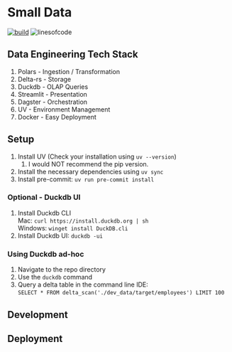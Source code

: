 # Small Data

[![build](https://github.com/cmgoffena13/small-data/actions/workflows/build.yml/badge.svg)](https://github.com/cmgoffena13/small-data/actions/workflows/build.yml)
![linesofcode](https://aschey.tech/tokei/github/cmgoffena13/small-data?category=code)

## Data Engineering Tech Stack
1. Polars - Ingestion / Transformation
2. Delta-rs - Storage
3. Duckdb - OLAP Queries
4. Streamlit - Presentation
5. Dagster - Orchestration
6. UV - Environment Management
7. Docker - Easy Deployment

## Setup
1. Install UV (Check your installation using `uv --version`)  
    1. I would NOT recommend the pip version.
2. Install the necessary dependencies using `uv sync`
3. Install pre-commit: `uv run pre-commit install`

### Optional - Duckdb UI
1. Install Duckdb CLI  
Mac: `curl https://install.duckdb.org | sh`  
Windows: `winget install DuckDB.cli`
2. Install Duckdb UI: `duckdb -ui`

### Using Duckdb ad-hoc
1. Navigate to the repo directory
2. Use the `duckdb` command
3. Query a delta table in the command line IDE:  
 `SELECT * FROM delta_scan('./dev_data/target/employees') LIMIT 100`

## Development

## Deployment

